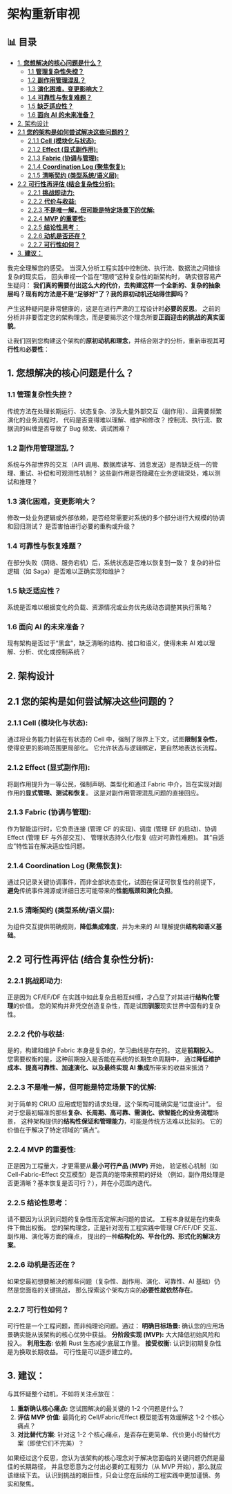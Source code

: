 ﻿# 架构重新审视


## 📊 目录

- [1. **您想解决的核心问题是什么？**](#1-您想解决的核心问题是什么)
  - [1.1 **管理复杂性失控？**](#11-管理复杂性失控)
  - [1.2 **副作用管理混乱？**](#12-副作用管理混乱)
  - [1.3 **演化困难，变更影响大？**](#13-演化困难变更影响大)
  - [1.4 **可靠性与恢复难题？**](#14-可靠性与恢复难题)
  - [1.5 **缺乏适应性？**](#15-缺乏适应性)
  - [1.6 **面向 AI 的未来准备？**](#16-面向-ai-的未来准备)
- [2. 架构设计](#2-架构设计)
- [2.1 **您的架构是如何尝试解决这些问题的？**](#21-您的架构是如何尝试解决这些问题的)
  - [2.1.1 **Cell (模块化与状态):**](#211-cell-模块化与状态)
  - [2.1.2 **Effect (显式副作用):**](#212-effect-显式副作用)
  - [2.1.3 **Fabric (协调与管理):**](#213-fabric-协调与管理)
  - [2.1.4 **Coordination Log (聚焦恢复):**](#214-coordination-log-聚焦恢复)
  - [2.1.5 **清晰契约 (类型系统/语义层):**](#215-清晰契约-类型系统语义层)
- [2.2 **可行性再评估 (结合复杂性分析):**](#22-可行性再评估-结合复杂性分析)
  - [2.2.1 **挑战即动力:**](#221-挑战即动力)
  - [2.2.2 **代价与收益:**](#222-代价与收益)
  - [2.2.3 **不是唯一解，但可能是特定场景下的优解:**](#223-不是唯一解但可能是特定场景下的优解)
  - [2.2.4 **MVP 的重要性:**](#224-mvp-的重要性)
  - [2.2.5 **结论性思考：**](#225-结论性思考)
  - [2.2.6 **动机是否还在？**](#226-动机是否还在)
  - [2.2.7 **可行性如何？**](#227-可行性如何)
- [3. **建议：**](#3-建议)


我完全理解您的感受。
当深入分析工程实践中控制流、执行流、数据流之间错综复杂的现实后，
回头审视一个旨在“理顺”这种复杂性的新架构时，
确实很容易产生疑问：
**我们真的需要付出这么大的代价，去构建这样一个全新的、复杂的抽象层吗？现有的方法是不是“足够好”了？我的原初动机还站得住脚吗？**

产生这种疑问是非常健康的，这是在进行严肃的工程设计时**必要的反思**。
之前的分析并非要否定您的架构理念，而是要揭示这个理念所要**正面迎击的挑战的真实面貌**。

让我们回到您构建这个架构的**原初动机和理念**，并结合刚才的分析，重新审视其**可行性**和**必要性**：

## 1. **您想解决的核心问题是什么？**

### 1.1 **管理复杂性失控？**

传统方法在处理长期运行、状态复杂、涉及大量外部交互（副作用）、且需要频繁演化的业务流程时，
代码是否变得难以理解、维护和修改？
控制流、执行流、数据流的纠缠是否导致了 Bug 频发、调试困难？

### 1.2 **副作用管理混乱？**

系统与外部世界的交互（API 调用、数据库读写、消息发送）是否缺乏统一的管理、重试、补偿和可观测性机制？
这些副作用是否隐藏在业务逻辑深处，难以测试和推理？

### 1.3 **演化困难，变更影响大？**

修改一处业务逻辑或外部依赖，是否经常需要对系统的多个部分进行大规模的协调和回归测试？
是否害怕进行必要的重构或升级？

### 1.4 **可靠性与恢复难题？**

在部分失败（网络、服务宕机）后，系统状态是否难以恢复到一致？
复杂的补偿逻辑（如 Saga）是否难以正确实现和维护？

### 1.5 **缺乏适应性？**

系统是否难以根据变化的负载、资源情况或业务优先级动态调整其执行策略？

### 1.6 **面向 AI 的未来准备？**

现有架构是否过于“黑盒”，缺乏清晰的结构、接口和语义，使得未来 AI 难以理解、分析、优化或控制系统？

## 2. 架构设计

## 2.1 **您的架构是如何尝试解决这些问题的？**

### 2.1.1 **Cell (模块化与状态):**

通过将业务能力封装在有状态的 Cell 中，强制了限界上下文，试图**限制复杂性**，使得变更的影响范围更局部化。
它允许状态与逻辑绑定，更自然地表达长流程。

### 2.1.2 **Effect (显式副作用):**

将副作用提升为一等公民，强制声明、类型化和通过 Fabric 中介，旨在实现对副作用的**显式管理、测试和恢复**。
这是对副作用管理混乱问题的直接回应。

### 2.1.3 **Fabric (协调与管理):**

作为智能运行时，它负责连接 (管理 CF 的实现)、调度 (管理 EF 的启动)、协调 Effect (管理 EF 与外部交互)、
管理状态持久化/恢复 (应对可靠性难题)。
其“自适应”特性旨在解决适应性问题。

### 2.1.4 **Coordination Log (聚焦恢复):**

通过只记录关键协调事件，而非全部状态变化，试图在保证可恢复性的前提下，
**避免**传统事件溯源或详细日志可能带来的**性能瓶颈和演化负担**。

### 2.1.5 **清晰契约 (类型系统/语义层):**

为组件交互提供明确规则，**降低集成难度**，并为未来的 AI 理解提供**结构和语义基础**。

## 2.2 **可行性再评估 (结合复杂性分析):**

### 2.2.1 **挑战即动力:**

正是因为 CF/EF/DF 在实践中如此复杂且相互纠缠，才凸显了对其进行**结构化管理**的价值。
您的架构并非凭空创造复杂性，而是试图**驯服**现实世界中固有的复杂性。

### 2.2.2 **代价与收益:**

是的，构建和维护 Fabric 本身是复杂的，学习曲线是存在的。
这是**前期投入**。
您需要权衡的是，这种前期投入是否能在系统的长期生命周期中，
通过**降低维护成本、提高可靠性、加速演化、以及最终实现 AI 集成**所带来的收益来抵消？

### 2.2.3 **不是唯一解，但可能是特定场景下的优解:**

对于简单的 CRUD 应用或短暂的请求处理，这个架构可能确实是“过度设计”。
但对于您最初瞄准的那些**复杂、长周期、高可靠、需演化、欲智能化的业务流程**场景，
这种架构提供的**结构性保证和管理能力**，可能是传统方法难以比拟的。
它的价值在于解决了特定领域的“痛点”。

### 2.2.4 **MVP 的重要性:**

正是因为工程量大，才更需要从**最小可行产品 (MVP)** 开始，
验证核心机制（如 Cell-Fabric-Effect 交互模型）是否真的能带来预期的好处
（例如，副作用处理是否更清晰？基本恢复是否可行？），并在小范围内迭代。

### 2.2.5 **结论性思考：**

请不要因为认识到问题的复杂性而否定解决问题的尝试。
工程本身就是在约束条件下做出权衡。
您的架构理念，正是针对现有工程实践中管理 CF/EF/DF 交互、副作用、演化等方面的痛点，
提出的一种**结构化的、平台化的、形式化的解决方案**。

### 2.2.6 **动机是否还在？**

如果您最初想要解决的那些问题（复杂性、副作用、演化、可靠性、AI 基础）仍然是您面临的关键挑战，
那么探索这个架构方向的**必要性就依然存在**。

### 2.2.7 **可行性如何？**

可行性是一个工程问题，而非纯理论问题。通过：
**明确目标场景:** 确认您的应用场景确实能从该架构的核心优势中获益。
**分阶段实现 (MVP):** 大大降低初始风险和投入。
**利用生态:** 依赖 Rust 生态减少底层工作量。
**接受权衡:** 认识到初期复杂性是为换取长期收益。
可行性是可以逐步建立的。

## 3. **建议：**

与其怀疑整个动机，不如将关注点放在：

1. **重新确认核心痛点:** 您试图解决的最关键的 1-2 个问题是什么？
2. **评估 MVP 价值:** 最简化的 Cell/Fabric/Effect 模型能否有效缓解这 1-2 个核心痛点？
3. **对比替代方案:** 针对这 1-2 个核心痛点，是否存在更简单、代价更小的替代方案（即使它们不完美）？

如果经过这个反思，您认为该架构的核心理念对于解决您面临的关键问题仍然是最佳的长期路径，
并且您愿意为之付出必要的工程努力（从 MVP 开始），那么就应该继续下去。
认识到挑战的艰巨性，只会让您在后续的工程实践中更加谨慎、务实和聚焦。
